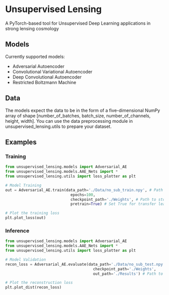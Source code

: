 # Unsupervised Lensing
A PyTorch-based tool for Unsupervised Deep Learning applications in strong lensing cosmology

## Models

Currently supported models:

* Adversarial Autoencoder
* Convolutional Variational Autoencoder
* Deep Convolutional Autoencoder
* Restricted Boltzmann Machine

## Data

The models expect the data to be in the form of a five-dimensional NumPy array of shape [number_of_batches, batch_size, number_of_channels, height, width]. You can use the data preprocessing module in unsupervised_lensing.utils to prepare your dataset.

## Examples

### Training

```python
from unsupervised_lensing.models import Adversarial_AE
from unsupervised_lensing.models.AAE_Nets import *
from unsupervised_lensing.utils import loss_plotter as plt

# Model Training
out = Adversarial_AE.train(data_path='./Data/no_sub_train.npy', # Path to training dataset
                             epochs=100,
                             checkpoint_path='./Weights', # Path to store model weights
                             pretrain=True) # Set True for transfer learning

# Plot the training loss
plt.plot_loss(out)
```

### Inference

```python
from unsupervised_lensing.models import Adversarial_AE
from unsupervised_lensing.models.AAE_Nets import *
from unsupervised_lensing.utils import loss_plotter as plt

# Model Validation
recon_loss = Adversarial_AE.evaluate(data_path='./Data/no_sub_test.npy', # Path to validation dataset
                                       checkpoint_path='./Weights', 
                                       out_path='./Results') # Path to store reconstructed samples

# Plot the reconstruction loss
plt.plot_dist(recon_loss)
```

